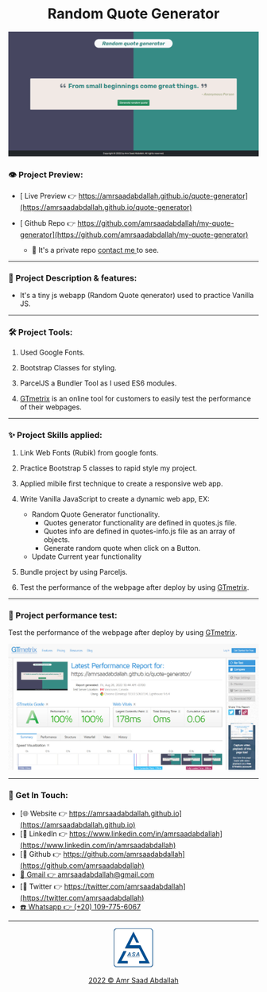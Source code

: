 <h1 align="center"> Random Quote Generator </h1>



<a href="https://amrsaadabdallah.github.io/quote-generator" target="_blank">
<img src="./info/quote-generator.png" alt="quote-generator Project viewport Image">
</a>


### 👁️ Project Preview:

- [ Live Preview 👉 https://amrsaadabdallah.github.io/quote-generator](https://amrsaadabdallah.github.io/quote-generator)


- [ Github Repo 👉 https://github.com/amrsaadabdallah/my-quote-generator](https://github.com/amrsaadabdallah/my-quote-generator)
  - 🚩 It's a private repo <a target="_blank" href="mailto:amrsaadabdallah@gmail.com">contact me </a>to see.

---

### 📝 Project Description & features:

- It's a tiny js webapp (Random Quote qenerator) used to practice Vanilla JS.

---

### 🛠️ Project Tools:

1. Used Google Fonts.

1. Bootstrap Classes for styling.

1. ParcelJS a Bundler Tool as I used ES6 modules.

1. [GTmetrix](https://gtmetrix.com/) is an online tool for customers to easily test the performance of their webpages.

---

### :sparkles: Project Skills applied:

1. Link Web Fonts (Rubik) from google fonts.

1. Practice Bootstrap 5 classes to rapid style my project.

1. Applied mibile first technique to create a responsive web app.

1. Write Vanilla JavaScript to create a dynamic web app, EX:

   - Random Quote Generator functionality.
     - Quotes generator functionality are defined in quotes.js file.
     - Quotes info are defined in quotes-info.js file as an array of objects.
     - Generate random quote when click on a Button.
   - Update Current year functionality

1. Bundle project by using Parceljs.

1. Test the performance of the webpage after deploy by using [GTmetrix](https://gtmetrix.com/).

---

### 🧪 Project performance test:

Test the performance of the webpage after deploy by using [GTmetrix](https://gtmetrix.com/).

![Project Performane result](./info/quote-generator-performance.jpg)

---

### 👋 Get In Touch:

- [🌐 Website 👉 https://amrsaadabdallah.github.io](https://amrsaadabdallah.github.io)
- [👔 LinkedIn 👉 https://www.linkedin.com/in/amrsaadabdallah](https://www.linkedin.com/in/amrsaadabdallah)
- [🌟 Github 👉 https://github.com/amrsaadabdallah](https://github.com/amrsaadabdallah)
- [📧 Gmail 👉 amrsaadabdallah@gmail.com](mailto:amrsaadabdallah@gmail.com)
- [🐤 Twitter 👉 https://twitter.com/amrsaadabdallah](https://twitter.com/amrsaadabdallah)
- [:phone: Whatsapp 👉 (+20) 109-775-6067](https://api.whatsapp.com/send/?phone=%2B2001097756067&text&type=phone_number&app_absent=0)

---

<div align="center">
<a target="_blank" href="https://amrsaadabdallah.github.io">
<img  src="./info/asa-logo.svg" alt="asa logo" width="80px">
<p style="margin-bottom:0"> 2022 &copy; Amr Saad Abdallah </p>
</a>
</div>
